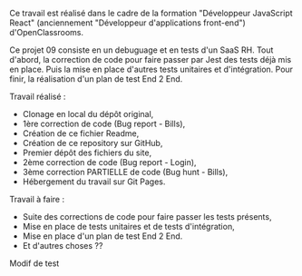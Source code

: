 Ce travail est réalisé dans le cadre de la formation "Développeur JavaScript React" (anciennement "Développeur d'applications front-end") d'OpenClassrooms.

Ce projet 09 consiste en un debuguage et en tests d'un SaaS RH. Tout d'abord, la correction de code pour faire passer par Jest des tests déjà mis en place. Puis la mise en place d'autres tests unitaires et d'intégration. Pour finir, la réalisation d'un plan de test End 2 End.

Travail réalisé :
- Clonage en local du dépôt original,
- 1ère correction de code (Bug report - Bills),
- Création de ce fichier Readme,
- Création de ce repository sur GitHub,
- Premier dépôt des fichiers du site,
- 2ème correction de code (Bug report - Login),
- 3ème correction PARTIELLE de code (Bug hunt - Bills),
- Hébergement du travail sur Git Pages.

Travail à faire :
- Suite des corrections de code pour faire passer les tests présents,
- Mise en place de tests unitaires et de tests d'intégration,
- Mise en place d'un plan de test End 2 End.
- Et d'autres choses ??

Modif de test